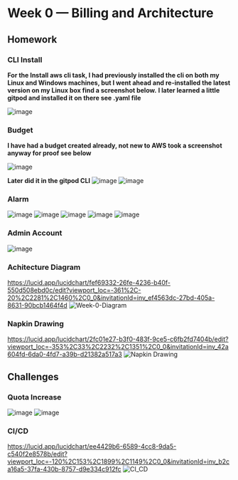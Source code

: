 # Week 0 — Billing and Architecture

## Homework

### CLI Install
**For the Install aws cli task, I had previously installed the cli on both my Linux and Windows machines, but I went ahead and re-installed the latest version on my Linux box find a screenshot below.**  **I later learned a little gitpod and installed it on there see .yaml file**

![image](https://user-images.githubusercontent.com/100949697/219178493-48509798-99ed-46cb-92d2-90f7d2c0f361.png)
 
 ### Budget
 **I have had a budget created already, not new to AWS took a screenshot anyway for proof see below**
 
 ![image](https://user-images.githubusercontent.com/100949697/219216777-eaa5d55a-11ae-46ef-be1e-a64cfc9496d5.png)
 
**Later did it in the gitpod CLI**
![image](https://user-images.githubusercontent.com/100949697/219812932-892cf3ad-4102-42a4-9e4c-d29bd8db6a5a.png)
![image](https://user-images.githubusercontent.com/100949697/219813070-65348b44-cb6f-44b2-b0ec-0f827bbf0cb5.png)


 ### Alarm
 ![image](https://user-images.githubusercontent.com/100949697/219813279-b7019604-c9f3-4f13-a053-124ee522c092.png)
 ![image](https://user-images.githubusercontent.com/100949697/219812781-9e575131-b06f-40f4-9cd0-9112c1a1df60.png)
 ![image](https://user-images.githubusercontent.com/100949697/219812687-8219106c-33f7-47ba-9921-90389b28c0f9.png)
 ![image](https://user-images.githubusercontent.com/100949697/219815665-cdfbd69c-1ef8-43ca-8b0f-477dcc3055eb.png)
 ![image](https://user-images.githubusercontent.com/100949697/219815714-2e66fc04-d59c-4381-9d1d-f28365282069.png)




 
 ### Admin Account
 ![image](https://user-images.githubusercontent.com/100949697/219221231-c21a34a6-6f5e-4199-8ab7-489d51127b76.png)



### Achitecture Diagram
https://lucid.app/lucidchart/fef69332-26fe-4236-b40f-550d508ebd0c/edit?viewport_loc=-361%2C-20%2C2281%2C1460%2C0_0&invitationId=inv_ef4563dc-27bd-405a-8631-90bcb1464f4d 
![Week-0-Diagram](https://user-images.githubusercontent.com/100949697/218834364-dd336684-27bb-43e2-aa26-aef46e96a6bb.jpeg)


### Napkin Drawing
https://lucid.app/lucidchart/2fc01e27-b3f0-483f-9ce5-c6fb2fd7404b/edit?viewport_loc=-353%2C33%2C2232%2C1351%2C0_0&invitationId=inv_42a604fd-6da0-4fd7-a39b-d21382a517a3
![Napkin Drawing](https://user-images.githubusercontent.com/100949697/218839571-5fa34200-478f-4a39-b9e7-a706443ad81a.jpeg)




## Challenges
### Quota Increase
![image](https://user-images.githubusercontent.com/100949697/219824613-63bfb68b-392b-43f1-b2af-d1db9ec5ebb1.png)
![image](https://user-images.githubusercontent.com/100949697/219824716-c4626dbf-d256-4992-893a-32b9e4c380ba.png)


### CI/CD
https://lucid.app/lucidchart/ee4429b6-6589-4cc8-9da5-c540f2e8578b/edit?viewport_loc=-120%2C153%2C1899%2C1149%2C0_0&invitationId=inv_b2ca16a5-37fa-430b-8757-d9e334c912fc
![CI_CD](https://user-images.githubusercontent.com/100949697/218853561-7f63df95-a1bf-4ff5-8fd4-dc4b33919688.jpeg)
